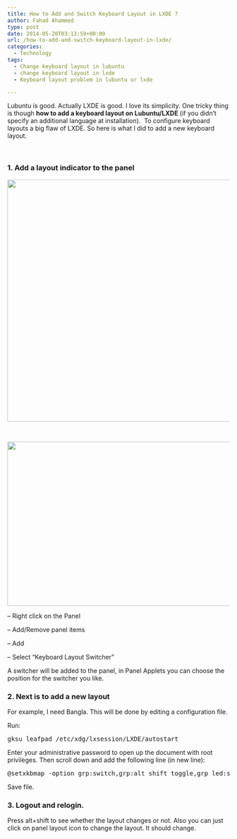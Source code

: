 ```yaml
---
title: How to Add and Switch Keyboard Layout in LXDE ?
author: Fahad Ahammed
type: post
date: 2014-05-20T03:13:59+00:00
url: /how-to-add-and-switch-keyboard-layout-in-lxde/
categories:
  - Technology
tags:
  - Change keyboard layout in lubuntu
  - change keyboard layout in lxde
  - Keyboard layout problem in lubuntu or lxde

---
```

Lubuntu is good. Actually LXDE is good. I love its simplicity. One tricky thing is though **how to add a keyboard layout on Lubuntu/LXDE** (if you didn&#8217;t specify an additional language at installation).  To configure keyboard layouts a big flaw of LXDE. So here is what I did to add a new keyboard layout.<!--more-->

&nbsp;

### 1. Add a layout indicator to the panel

[<img loading="lazy" class="aligncenter wp-image-1476" src="https://i0.wp.com/fahadahammed.com/wp-content/uploads/2014/05/lxde_layout_image-1.png?resize=660%2C548" alt="" width="660" height="548" srcset="https://i0.wp.com/fahadahammed.com/wp-content/uploads/2014/05/lxde_layout_image-1.png?w=891&ssl=1 891w, https://i0.wp.com/fahadahammed.com/wp-content/uploads/2014/05/lxde_layout_image-1.png?resize=300%2C249&ssl=1 300w" sizes="(max-width: 660px) 100vw, 660px" data-recalc-dims="1" />][1]

&nbsp;

[<img loading="lazy" class="aligncenter wp-image-1477" src="https://i0.wp.com/fahadahammed.com/wp-content/uploads/2014/05/lxde_layout_image-2.png?resize=660%2C372" alt="" width="660" height="372" srcset="https://i0.wp.com/fahadahammed.com/wp-content/uploads/2014/05/lxde_layout_image-2.png?w=767&ssl=1 767w, https://i0.wp.com/fahadahammed.com/wp-content/uploads/2014/05/lxde_layout_image-2.png?resize=300%2C169&ssl=1 300w" sizes="(max-width: 660px) 100vw, 660px" data-recalc-dims="1" />][2]

&#8211; Right click on the Panel

&#8211; Add/Remove panel items

&#8211; Add

&#8211; Select &#8220;Keyboard Layout Switcher&#8221;

A switcher will be added to the panel, in Panel Applets you can choose the position for the switcher you like.

### 2. Next is to add a new layout

For example, I need Bangla. This will be done by editing a configuration file.

Run:

<pre>gksu leafpad /etc/xdg/lxsession/LXDE/autostart</pre>

Enter your administrative password to open up the document with root privileges. Then scroll down and add the following line (in new line):

<pre>@setxkbmap -option grp:switch,grp:alt_shift_toggle,grp_led:scroll us,<strong>bd</strong></pre>

Save file.

### 3. Logout and relogin.

Press alt+shift to see whether the layout changes or not. Also you can just click on panel layout icon to change the layout. It should change.

 [1]: https://i0.wp.com/fahadahammed.com/wp-content/uploads/2014/05/lxde_layout_image-1.png
 [2]: https://i0.wp.com/fahadahammed.com/wp-content/uploads/2014/05/lxde_layout_image-2.png